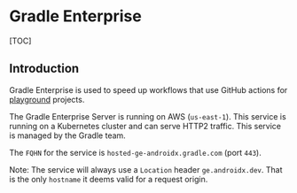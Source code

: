 # Gradle Enterprise

<!--* freshness: { owner: 'rahulrav' reviewed: '2022-05-02' } *-->

[TOC]

## Introduction

Gradle Enterprise is used to speed up workflows that use GitHub actions for
[playground](playground.md) projects.

The Gradle Enterprise Server is running on AWS (`us-east-1`). This service is
running on a Kubernetes cluster and can serve HTTP2 traffic. This service is
managed by the Gradle team.

The `FQHN` for the service is `hosted-ge-androidx.gradle.com` (port `443`).

Note: The service will always use a `Location` header `ge.androidx.dev`. That is
the only `hostname` it deems valid for a request origin.
